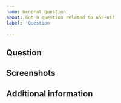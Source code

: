 ```yaml
---
name: General question
about: Got a question related to ASF-ui?
label: 'Question'

---
```


## Question
<!-- A clear and concise question. -->

## Screenshots
<!-- If applicable, add screenshots to help explain your question. -->

## Additional information
<!-- Add any other information about your question here. -->
